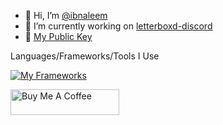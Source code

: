 - 👋 Hi, I’m [@ibnaleem](https://bio.link/ibn)
- 🚧 I’m currently working on [letterboxd-discord](https://github.com/ibnaleem/letterboxd-discord)
- 🔑 [My Public Key](https://github.com/ibnaleem/ibnaleem/blob/main/public_key.asc)

Languages/Frameworks/Tools I Use

[![My Frameworks](https://skillicons.dev/icons?i=rust,py,haskell,javascript,html,css,vscode,mongodb,git,github,discord&perline=8)](https://skillicons.dev)

<!---
Languages/Frameworks I'm Currently Learning

[![My Skills](https://skillicons.dev/icons?i=javascript,html,css,django,flask,githubactions,tensorflow&perline=8)](https://skillicons.dev)

Upcoming Languages/Frameworks on My Learning Path

[![My Future](https://skillicons.dev/icons?i=c,cs,cpp,net,java,kotlin,flutter,pytorch,react,nodejs,nextjs,aws,fastapi,docker,mysql,postgres,powershell,regex&perline=8)](https://skillicons.dev)



![IbnAleem's GitHub stats](https://github-readme-stats.vercel.app/api?username=ibnaleem&show_icons=true&theme=transparent)


[![Top Langs](https://github-readme-stats.vercel.app/api/top-langs/?username=ibnaleem&layout=compact)](https://github.com/anuraghazra/github-readme-stats)
--->
<a href="https://www.buymeacoffee.com/ibnaleem" target="_blank"><img src="https://cdn.buymeacoffee.com/buttons/default-orange.png" alt="Buy Me A Coffee" height="41" width="174"></a>
